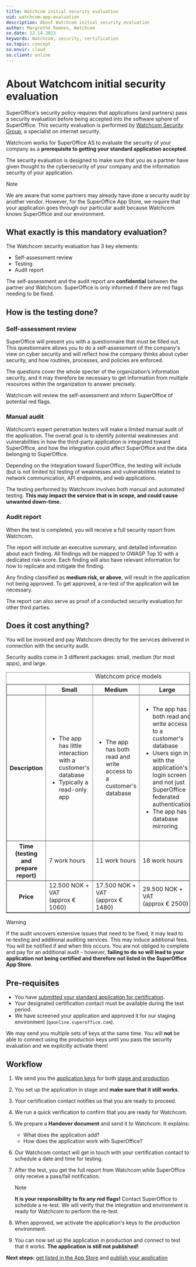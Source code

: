 ```yaml
---
title: Watchcom initial security evaluation
uid: watchcom-app-evaluation
description: About Watchcom initial security evaluation
author: Margrethe Romnes, Watchcom
so.date: 12.14.2023
keywords: Watchcom, security, certification
so.topic: concept
so.envir: cloud
so.client: online
---
```


# About Watchcom initial security evaluation

SuperOffice's security policy requires that applications (and partners) pass a security evaluation before being accepted into the software sphere of SuperOffice. This security evaluation is performed by [Watchcom Security Group][1], a specialist on internet security.

Watchcom works for SuperOffice AS to evaluate the security of your company as a **prerequisite to getting your standard application accepted**.

The security evaluation is designed to make sure that you as a partner have given thought to the cybersecurity of your company and the information security of your application.

> [!NOTE]
> We are aware that some partners may already have done a security audit by another vendor. However, for the SuperOffice App Store, we require that your application goes through our particular audit because Watchcom knows SuperOffice and our environment.

## What exactly is this mandatory evaluation?

The Watchcom security evaluation has 3 key elements:

* Self-assessment review
* Testing
* Audit report

The self-assessment and the audit report are **confidential** between the partner and Watchcom. SuperOffice is only informed if there are red flags needing to be fixed.

## How is the testing done?

### Self-assessment review

SuperOffice will present you with a questionnaire that must be filled out. This questionnaire allows you to do a self-assessment of the company's view on cyber security and will reflect how the company thinks about cyber security, and how routines, processes, and policies are enforced.

The questions cover the whole specter of the organization’s information security, and it may therefore be necessary to get information from multiple resources within the organization to answer precisely.

Watchcom will review the self-assessment and inform SuperOffice of potential red flags.

### Manual audit

Watchcom’s expert penetration testers will make a limited manual audit of the application. The overall goal is to identify potential weaknesses and vulnerabilities in how the third-party application is integrated toward SuperOffice, and how the integration could affect SuperOffice and the data belonging to SuperOffice.

Depending on the integration toward SuperOffice, the testing will include (but is not limited to) testing of weaknesses and vulnerabilities related to network communication, API endpoints, and web applications.

The testing performed by Watchcom involves both manual and automated testing. **This may impact the service that is in scope, and could cause unwanted down-time.**

### Audit report

When the test is completed, you will receive a full security report from Watchcom.

The report will include an executive summary, and detailed information about each finding. All findings will be mapped to OWASP Top 10 with a dedicated risk-score. Each finding will also have relevant information for how to replicate and mitigate the finding.

Any finding classified as **medium risk, or above**, will result in the application not being approved. To get approved, a re-test of the application will be necessary.

The report can also serve as proof of a conducted security evaluation for other third parties.

## Does it cost anything?

You will be invoiced and pay Watchcom directly for the services delivered in connection with the security audit.

Security audits come in 3 different packages: small, medium (for most apps), and large.

<!-- markdownlint-disable MD033 -->
<table class="table-striped" style="width: 100%;" border="1">
  <caption>Watchcom price models</caption>
  <colgroup> <col style="width: 20%;" span="1" /> <col style="width: 20%;" span="1" /> <col style="width: 20%;" span="1" /><col style="width: 20%;" span="1" /><col style="width: 20%;" span="1" /></colgroup>
  <thead>
    <tr>
    <th>&nbsp;</th>
    <th scope="col">Small</th>
    <th scope="col">Medium</th>
    <th scope="col">Large</th>
    <th scope="col">Extended</th>
    </tr>
  </thead>
  <tbody>
    <tr>
    <th scope="row">Description</th>
    <td>
    <ul>
    <li>The app has little interaction with a customer's database</li>
    <li>Typically a read-only app</li>
    </ul>
    </td>
    <td>
    <ul>
    <li>The app has both read and write access to a customer's database</li>
    </ul>
    </td>
    <td>
    <ul>
    <li>The app has both read and write access to a customer's database</li>
    <li>Users sign in with the application's login screen and not just SuperOffice federated authentication</li>
    <li>The app has database mirroring</li>
    </ul>
    </td>
    <td>
    <ul>
    <li>A standalone web application where users see their own login screen and not just SuperOffice federated authentication</li>
    <li>A standalone web application where SuperOffice is integrated into the application</li>
    </ul>
    </td>
    </tr>
    <tr>
    <th scope="row">Time (testing and prepare report)</th>
    <td>7 work hours</td>
    <td>11 work hours</td>
    <td>18 work hours</td>
    <td>Per agreement</td>
    </tr>
    <tr>
    <th scope="row">Price</th>
    <td>12.500 NOK + VAT <br>(approx &euro; 1060)</td>
    <td>17.500 NOK + VAT <br>(approx &euro; 1480)</td>
    <td>29.500 NOK + VAT <br>(approx &euro; 2500)</td>
    <td>Per agreement </td>
    </tr>
  </tbody>
</table>
<!-- markdownlint-restore -->

> [!WARNING]
> If the audit uncovers extensive issues that need to be fixed, it may lead to re-testing and additional auditing services. This may induce additional fees. You will be notified if and when this occurs. You are not obliged to complete and pay for an additional audit - however, **failing to do so will lead to your application not being certified and therefore not listed in the SuperOffice App Store**.

## Pre-requisites

* You have [submitted your standard application for certification][4].
* Your designated certification contact must be available during the test period.
* We have screened your application and approved it for our staging environment (`qaonline.superoffice.com`).

We may send you multiple sets of keys at the same time. You will **not** be able to connect using the production keys until you pass the security evaluation and we explicitly activate them!

## Workflow

1. We send you the [application keys][2] for both [stage and production][3].

2. You set up the application in stage and **make sure that it still works**.

3. Your certification contact notifies us that you are ready to proceed.

4. We run a quick verification to confirm that you are ready for Watchcom.

5. We prepare a **Handover document** and send it to Watchcom. It explains:

    * What does the application add?
    * How does the application work with SuperOffice?

6. Our Watchcom contact will get in touch with your certification contact to schedule a date and time for testing.

7. After the test, you get the full report from Watchcom while SuperOffice only receive a pass/fail notification.

    > [!NOTE]
    > **It is your responsibility to fix any red flags!** Contact SuperOffice to schedule a re-test. We will verify that the integration and environment is ready for Watchcom to perform the re-test.

8. When approved, we activate the application's keys to the production environment.

9. You can now set up the application in production and connect to test that it works. **The application is still not published!**

**Next steps:** [get listed in the App Store][5] and [publish your application][6]

<!-- Referenced links -->
[1]: https://www.watchcom.no/
[2]: ../../getting-started/index.md#terminology
[3]: ../../getting-started/app-envir.md
[4]: certify-app.md
[5]: ../app-store/update-app-page.md
[6]: ../publish.md
